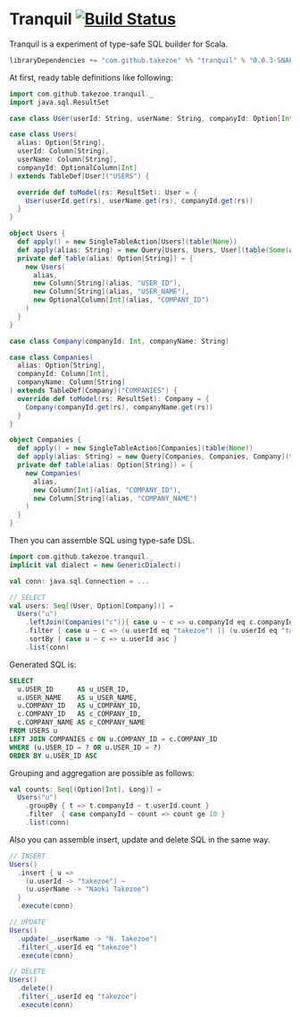# Tranquil [![Build Status](https://travis-ci.org/takezoe/tranquil.svg?branch=master)](https://travis-ci.org/takezoe/tranquil)

Tranquil is a experiment of type-safe SQL builder for Scala.

```scala
libraryDependencies += "com.github.takezoe" %% "tranquil" % "0.0.3-SNAPSHOT"
```

At first, ready table definitions like following:

```scala
import com.github.takezoe.tranquil._
import java.sql.ResultSet

case class User(userId: String, userName: String, companyId: Option[Int])

case class Users(
  alias: Option[String],
  userId: Column[String],
  userName: Column[String],
  companyId: OptionalColumn[Int]
) extends TableDef[User]("USERS") {

  override def toModel(rs: ResultSet): User = {
    User(userId.get(rs), userName.get(rs), companyId.get(rs))
  }
}

object Users {
  def apply() = new SingleTableAction[Users](table(None))
  def apply(alias: String) = new Query[Users, Users, User](table(Some(alias)))
  private def table(alias: Option[String]) = {
    new Users(
      alias,
      new Column[String](alias, "USER_ID"),
      new Column[String](alias, "USER_NAME"),
      new OptionalColumn[Int](alias, "COMPANY_ID")
    )
  }
}

case class Company(companyId: Int, companyName: String)

case class Companies(
  alias: Option[String],
  companyId: Column[Int],
  companyName: Column[String]
) extends TableDef[Company]("COMPANIES") {
  override def toModel(rs: ResultSet): Company = {
    Company(companyId.get(rs), companyName.get(rs))
  }
}

object Companies {
  def apply() = new SingleTableAction[Companies](table(None))
  def apply(alias: String) = new Query[Companies, Companies, Company](table(Some(alias)))
  private def table(alias: Option[String]) = {
    new Companies(
      alias,
      new Column[Int](alias, "COMPANY_ID"),
      new Column[String](alias, "COMPANY_NAME")
    )
  }
}
```

Then you can assemble SQL using type-safe DSL.

```scala
import com.github.takezoe.tranquil._
implicit val dialect = new GenericDialect()

val conn: java.sql.Connection = ...

// SELECT
val users: Seq[(User, Option[Company])] =
  Users("u")
    .leftJoin(Companies("c")){ case u ~ c => u.companyId eq c.companyId }
    .filter { case u ~ c => (u.userId eq "takezoe") || (u.userId eq "takezoen") }
    .sortBy { case u ~ c => u.userId asc }
    .list(conn)
```

Generated SQL is:

```sql
SELECT
  u.USER_ID      AS u_USER_ID,
  u.USER_NAME    AS u_USER_NAME,
  u.COMPANY_ID   AS u_COMPANY_ID,
  c.COMPANY_ID   AS c_COMPANY_ID,
  c.COMPANY_NAME AS c_COMPANY_NAME
FROM USERS u
LEFT JOIN COMPANIES c ON u.COMPANY_ID = c.COMPANY_ID
WHERE (u.USER_ID = ? OR u.USER_ID = ?)
ORDER BY u.USER_ID ASC
```

Grouping and aggregation are possible as follows:

```scala
val counts: Seq[(Option[Int], Long)] = 
  Users("u")
    .groupBy { t => t.companyId ~ t.userId.count }
    .filter  { case companyId ~ count => count ge 10 }
    .list(conn)
```

Also you can assemble insert, update and delete SQL in the same way.

```scala
// INSERT
Users()
  .insert { u => 
    (u.userId -> "takezoe") ~ 
    (u.userName -> "Naoki Takezoe")
  }
  .execute(conn)

// UPDATE
Users()
  .update(_.userName -> "N. Takezoe")
  .filter(_.userId eq "takezoe")
  .execute(conn)

// DELETE
Users()
  .delete()
  .filter(_.userId eq "takezoe")
  .execute(conn)
```
